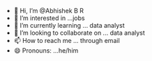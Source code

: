- 👋 Hi, I’m @Abhishek B R
- 👀 I’m interested in ...jobs
- 🌱 I’m currently learning ... data analyst 
- 💞️ I’m looking to collaborate on ... data analyst
- 📫 How to reach me ... through email 
- 😄 Pronouns: ...he/him


<!---
Abhishekbr is a ✨ special ✨ repository because its `README.md` (this file) appears on your GitHub profile.
You can click the Preview link to take a look at your changes.
--->
